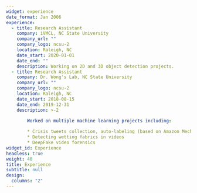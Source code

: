```yaml
---
widget: experience
date_format: Jan 2006
experience:
  - title: Research Assistant
    company: iVMCL, NC State University
    company_url: ""
    company_logo: ncsu-2
    location: Raleigh, NC
    date_start: 2020-01-01
    date_end: ""
    description: Working on 2D and 3D object detection projects.
  - title: Research Assistant
    company: Dr. Wong's Lab, NC State University
    company_url: ""
    company_logo: ncsu-2
    location: Raleigh, NC
    date_start: 2018-08-15
    date_end: 2019-12-31
    description: >-2
      
        Worked on multiple machine learning projects including:

        * Crisis tweets collection, auto-labeling (based on Amazon Mechanical Turk) and analysis
        * Detecting wetting fabrics in videos
        * DeepFake video forensics        
widget_id: Experience
headless: true
weight: 40
title: Experience
subtitle: null
design:
  columns: "2"
---
```

